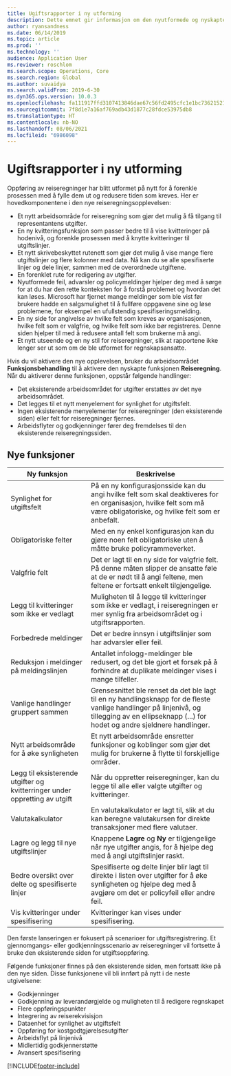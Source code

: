 ```yaml
---
title: Ugiftsrapporter i ny utforming
description: Dette emnet gir informasjon om den nyutformede og nyskapte opplevelsen for oppføring av reiseregninger.
author: ryansandness
ms.date: 06/14/2019
ms.topic: article
ms.prod: ''
ms.technology: ''
audience: Application User
ms.reviewer: roschlom
ms.search.scope: Operations, Core
ms.search.region: Global
ms.author: suvaidya
ms.search.validFrom: 2019-6-30
ms.dyn365.ops.version: 10.0.3
ms.openlocfilehash: fa111917ffd3107413846dae67c56fd2495cfc1e1bc7362152138efd7bf3b869
ms.sourcegitcommit: 7f8d1e7a16af769adb43d1877c28fdce53975db8
ms.translationtype: HT
ms.contentlocale: nb-NO
ms.lasthandoff: 08/06/2021
ms.locfileid: "6986098"
---
```

# <a name="redesigned-expense-reports"></a>Ugiftsrapporter i ny utforming

Oppføring av reiseregninger har blitt utformet på nytt for å forenkle prosessen med å fylle dem ut og redusere tiden som kreves. Her er hovedkomponentene i den nye reiseregningsopplevelsen:

- Et nytt arbeidsområde for reiseregning som gjør det mulig å få tilgang til representantens utgifter.
- En ny kvitteringsfunksjon som passer bedre til å vise kvitteringer på hodenivå, og forenkle prosessen med å knytte kvitteringer til utgiftslinjer.
- Et nytt skrivebeskyttet rutenett som gjør det mulig å vise mange flere utgiftslinjer og flere kolonner med data. Nå kan du se alle spesifiserte linjer og dele linjer, sammen med de overordnede utgiftene.
- En forenklet rute for redigering av utgifter.
- Nyutformede feil, advarsler og policymeldinger hjelper deg med å sørge for at du har den rette konteksten for å forstå problemet og hvordan det kan løses. Microsoft har fjernet mange meldinger som ble vist før brukere hadde en salgsmulighet til å fullføre oppgavene sine og løse problemene, for eksempel en ufullstendig spesifiseringsmelding.
- En ny side for angivelse av hvilke felt som kreves av organisasjonen, hvilke felt som er valgfrie, og hvilke felt som ikke bør registreres. Denne siden hjelper til med å redusere antall felt som brukerne må angi.
- Et nytt utseende og en ny stil for reiseregninger, slik at rapportene ikke lenger ser ut som om de ble utformet for regnskapsansatte.

Hvis du vil aktivere den nye opplevelsen, bruker du arbeidsområdet **Funksjonsbehandling** til å aktivere den nyskapte funksjonen **Reiseregning**. Når du aktiverer denne funksjonen, oppstår følgende handlinger:

- Det eksisterende arbeidsområdet for utgifter erstattes av det nye arbeidsområdet.
- Det legges til et nytt menyelement for synlighet for utgiftsfelt.
- Ingen eksisterende menyelementer for reiseregninger (den eksisterende siden) eller felt for reiseregninger fjernes.
- Arbeidsflyter og godkjenninger fører deg fremdelses til den eksisterende reiseregningssiden.

## <a name="new-features"></a>Nye funksjoner

| Ny funksjon | Beskrivelse |
|---|----|
| Synlighet for utgiftsfelt | På en ny konfigurasjonsside kan du angi hvilke felt som skal deaktiveres for en organisasjon, hvilke felt som må være obligatoriske, og hvilke felt som er anbefalt. |
| Obligatoriske felter | Med en ny enkel konfigurasjon kan du gjøre noen felt obligatoriske uten å måtte bruke policyrammeverket. |
| Valgfrie felt | Det er lagt til en ny side for valgfrie felt. På denne måten slipper de ansatte føle at de er nødt til å angi feltene, men feltene er fortsatt enkelt tilgjengelige. |
| Legg til kvitteringer som ikke er vedlagt | Muligheten til å legge til kvitteringer som ikke er vedlagt, i reiseregningen er mer synlig fra arbeidsområdet og i utgiftsrapporten. |
| Forbedrede meldinger | Det er bedre innsyn i utgiftslinjer som har advarsler eller feil. |
| Reduksjon i meldinger på meldingslinjen| Antallet infologg-meldinger ble redusert, og det ble gjort et forsøk på å forhindre at duplikate meldinger vises i mange tilfeller. |
| Vanlige handlinger gruppert sammen | Grensesnittet ble renset da det ble lagt til en ny handlingsknapp for de fleste vanlige handlinger på linjenivå, og tillegging av en ellipseknapp (...) for hodet og andre sjeldnere handlinger. |
| Nytt arbeidsområde for å øke synligheten | Et nytt arbeidsområde ensretter funksjoner og koblinger som gjør det mulig for brukerne å flytte til forskjellige områder. |
| Legg til eksisterende utgifter og kvitterringer under oppretting av utgift | Når du oppretter reiseregninger, kan du legge til alle eller valgte utgifter og kvitteringer. |
| Valutakalkulator | En valutakalkulator er lagt til, slik at du kan beregne valutakursen for direkte transaksjoner med flere valutaer. |
| Lagre og legg til nye utgiftslinjer | Knappene **Lagre** og **Ny** er tilgjengelige når nye utgifter angis, for å hjelpe deg med å angi utgiftslinjer raskt. |
| Bedre oversikt over delte og spesifiserte linjer | Spesifiserte og delte linjer blir lagt til direkte i listen over utgifter for å øke synligheten og hjelpe deg med å avgjøre om det er policyfeil eller andre feil. |
| Vis kvitteringer under spesifisering | Kvitteringer kan vises under spesifisering. |

Den første lanseringen er fokusert på scenarioer for utgiftsregistrering. Et gjennomgangs- eller godkjenningsscenario av reiseregninger vil fortsette å bruke den eksisterende siden for utgiftsoppføring.

Følgende funksjoner finnes på den eksisterende siden, men fortsatt ikke på den nye siden. Disse funksjonene vil bli innført på nytt i de neste utgivelsene:

- Godkjenninger
- Godkjenning av leverandørgjelde og muligheten til å redigere regnskapet
- Flere oppføringspunkter
- Integrering av reiserekvisisjon
- Dataenhet for synlighet av utgiftsfelt
- Oppføring for kostgodtgjørelsesutgifter
- Arbeidsflyt på linjenivå
- Midlertidig godkjennerstøtte
- Avansert spesifisering


[!INCLUDE[footer-include](../includes/footer-banner.md)]